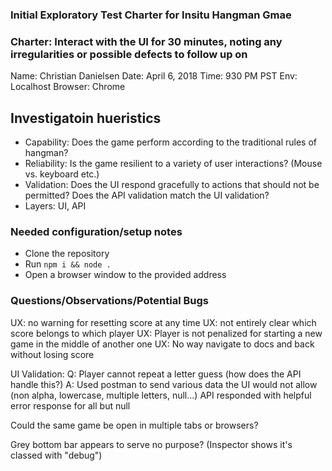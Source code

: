 ### Initial Exploratory Test Charter for Insitu Hangman Gmae

### Charter: Interact with the UI for 30 minutes, noting any irregularities or possible defects to follow up on

Name: Christian Danielsen
Date: April 6, 2018
Time: 930 PM PST
Env: Localhost
Browser: Chrome

## Investigatoin hueristics
 - Capability: Does the game perform according to the traditional rules of hangman?
 - Reliability: Is the game resilient to a variety of user interactions? (Mouse vs. keyboard etc.)
 - Validation: Does the UI respond gracefully to actions that should not be permitted? Does the API validation match the UI validation?
 - Layers: UI, API

### Needed configuration/setup notes
 - Clone the repository
 - Run `npm i && node .`
 - Open a browser window to the provided address

### Questions/Observations/Potential Bugs

 UX: no warning for resetting score at any time
 UX: not entirely clear which score belongs to which player
 UX: Player is not penalized for starting a new game in the middle of another one
 UX: No way navigate to docs and back without losing score

 UI Validation:
  Q: Player cannot repeat a letter guess (how does the API handle this?)
  A: Used postman to send various data the UI would not allow (non alpha, lowercase, multiple letters, null...) API responded with helpful error response for all but null

Could the same game be open in multiple tabs or browsers?

Grey bottom bar appears to serve no purpose? (Inspector shows it's classed with "debug")


